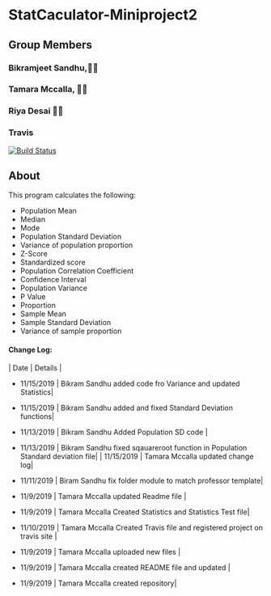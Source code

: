 

# StatCaculator-Miniproject2


## Group Members
### Bikramjeet Sandhu,:man_student:
### Tamara Mccalla, :woman_student:
### Riya Desai :woman_student:

### Travis 
[![Build Status](https://travis-ci.com/tmccalla777/StatCaculator-Miniproject2.svg?branch=master)](https://travis-ci.com/tmccalla777/StatCaculator-Miniproject2)

## About 
This program calculates the following:

- Population Mean
- Median
- Mode
- Population Standard Deviation
- Variance of population proportion
- Z-Score
- Standardized score
- Population Correlation Coefficient
- Confidence Interval
- Population Variance
- P Value
- Proportion
- Sample Mean
- Sample Standard Deviation
- Variance of sample proportion


#### Change Log:
|  Date  | Details  |  

- 11/15/2019 | Bikram Sandhu added code fro Variance and updated Statistics|

-  11/15/2019 | Bikram Sandhu added and fixed Standard Deviation functions|

- 11/13/2019 | Bikram Sandhu Added Population SD code |

-  11/13/2019 | Bikram Sandhu fixed sqauareroot function in Population Standard deviation file|
|  11/15/2019 | Tamara Mccalla updated change log|

-  11/11/2019 | Biram Sandhu fix folder module to match professor template|
-  11/9/2019  | Tamara Mccalla updated Readme file | 

- 11/9/2019  | Tamara Mccalla Created Statistics and Statistics Test file|  

-  11/10/2019 | Tamara Mccalla Created Travis file and registered project on travis site |  
-  11/9/2019  | Tamara Mccalla uploaded new files | 
 
-  11/9/2019  | Tamara Mccalla created README file and updated | 

-  11/9/2019  | Tamara Mccalla  created repository|  
